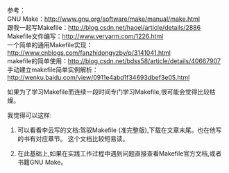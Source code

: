 
> 
参考：  
GNU Make：http://www.gnu.org/software/make/manual/make.html  
跟我一起写Makefile：http://blog.csdn.net/haoel/article/details/2886  
Makefile文件编写：http://www.veryarm.com/1226.html  
一个简单的通用Makefile实现：http://www.cnblogs.com/fanzhidongyzby/p/3141041.html  
makefile的简单使用：http://blog.csdn.net/bdss58/article/details/40667907  
手动建立makefile简单实例解析：http://wenku.baidu.com/view/0911e4abd1f34693dbef3e05.html

如果为了学习Makefile而连续一段时间专门学习Makefile,很可能会觉得比较枯燥。  

我觉得可以这样: 

1. 可以看看李云写的文档:驾驭Makefile (准完整版),下载在文章末尾。也在他写的书有对应章节。 这个文档比较短易读。 

2. 在此基础上,如果在实践工作过程中遇到问题直接查看Makefile官方文档,或者书籍GNU Make。
 

